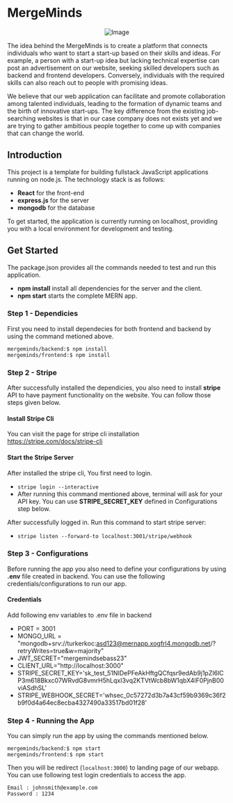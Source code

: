 # MergeMinds 


<div style="display: flex; justify-content: center;">
  <img src="https://i.postimg.cc/RZ8rGWjb/M-M.png" alt="Image" />
</div>

The idea behind the MergeMinds is to create a platform that connects individuals who want to start a start-up based on their skills and ideas. For example, a person with a start-up idea but lacking technical expertise can post an advertisement on our website, seeking skilled developers such as backend and frontend developers. Conversely, individuals with the required skills can also reach out to people with promising ideas.

We believe that our web application can facilitate and promote collaboration among talented individuals, leading to the formation of dynamic teams and the birth of innovative start-ups. The key difference from the existing job-searching websites is that in our case company does not exists yet and we are trying to gather ambitious people together to come up with companies that can change the world.

## Introduction

This project is a template for building fullstack JavaScript applications running on node.js. The technology stack is as follows:
- **React** for the front-end
- **express.js** for the server
- **mongodb** for the database

To get started, the application is currently running on localhost, providing you with a local environment for development and testing.

## Get Started
The package.json provides all the commands needed to test and run this application.
- **npm install** install all dependencies for the server and the client.
- **npm start** starts the complete MERN app.

### Step 1 - Dependicies
First you need to install dependecies for both frontend and backend by using the command metioned above.
```
mergeminds/backend:$ npm install
mergeminds/frontend:$ npm install
```

### Step 2 - Stripe
After successfully installed the dependicies, you also need to install **stripe** API to have payment functionality on the website. You can follow those steps given below. 

#### Install Stripe Cli
You can visit the page for stripe cli installation https://stripe.com/docs/stripe-cli

#### Start the Stripe Server
After installed the stripe cli, You first need to login. 

* ```stripe login --interactive```
* After running this command mentioned above, terminal will ask for your API key. You can use **STRIPE_SECRET_KEY** defined in Configurations step below. 

After successfully logged in. Run this command to start stripe server: 
* ```stripe listen --forward-to localhost:3001/stripe/webhook```


### Step 3 - Configurations

Before running the app you also need to define your configurations by using **.env** file created in backend. You can use the following credentials/configurations to run our app. 

#### Credentials

Add following env variables to .env file in backend

* PORT = 3001
* MONGO_URL = "mongodb+srv://turkerkoc:asd123@mernapp.xogfrl4.mongodb.net/?retryWrites=true&w=majority"
* JWT_SECRET="mergemindsebass23"
* CLIENT_URL="http://localhost:3000"
* STRIPE_SECRET_KEY='sk_test_51NIDePFeAkHftgQCfqsr9edAb9j1pZI6lCP3m618Bkxc07WRvdG8vmrH5hLqxI3vq2KTVtWcb8bW1qbX4lF0PjnB00viASdhSL'
* STRIPE_WEBHOOK_SECRET='whsec_0c57272d3b7a43cf59b9369c36f2b9f0d4a64ec8ecba4327490a33517bd01f28'


### Step 4 - Running the App
You can simply run the app by using the commands mentioned below. 
```
mergeminds/backend:$ npm start
mergeminds/frontend:$ npm start
```
Then you will be redirect (```localhost:3000```) to landing page of our webapp.
You can use following test login credentials to access the app. 
```
Email : johnsmith@example.com
Password : 1234
```

